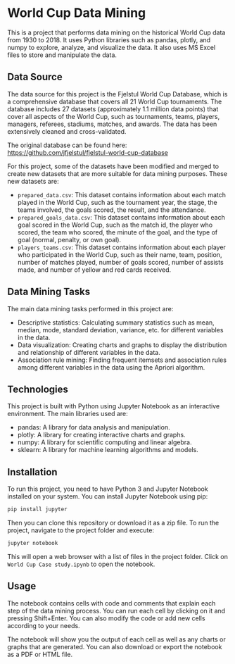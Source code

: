 # World Cup Data Mining

This is a project that performs data mining on the historical World Cup data from 1930 to 2018. It uses Python libraries such as pandas, plotly, and numpy to explore, analyze, and visualize the data. It also uses MS Excel files to store and manipulate the data.

## Data Source

The data source for this project is the Fjelstul World Cup Database, which is a comprehensive database that covers all 21 World Cup tournaments. The database includes 27 datasets (approximately 1.1 million data points) that cover all aspects of the World Cup, such as tournaments, teams, players, managers, referees, stadiums, matches, and awards. The data has been extensively cleaned and cross-validated.

The original database can be found here: https://github.com/jfjelstul/fjelstul-world-cup-database

For this project, some of the datasets have been modified and merged to create new datasets that are more suitable for data mining purposes. These new datasets are:

- `prepared_data.csv`: This dataset contains information about each match played in the World Cup, such as the tournament year, the stage, the teams involved, the goals scored, the result, and the attendance.
- `prepared_goals_data.csv`: This dataset contains information about each goal scored in the World Cup, such as the match id, the player who scored, the team who scored, the minute of the goal, and the type of goal (normal, penalty, or own goal).
- `players_teams.csv`: This dataset contains information about each player who participated in the World Cup, such as their name, team, position, number of matches played, number of goals scored, number of assists made, and number of yellow and red cards received.

## Data Mining Tasks

The main data mining tasks performed in this project are:

- Descriptive statistics: Calculating summary statistics such as mean, median, mode, standard deviation, variance, etc. for different variables in the data.
- Data visualization: Creating charts and graphs to display the distribution and relationship of different variables in the data.
- Association rule mining: Finding frequent itemsets and association rules among different variables in the data using the Apriori algorithm.

## Technologies

This project is built with Python using Jupyter Notebook as an interactive environment. The main libraries used are:

- pandas: A library for data analysis and manipulation.
- plotly: A library for creating interactive charts and graphs.
- numpy: A library for scientific computing and linear algebra.
- sklearn: A library for machine learning algorithms and models.

## Installation

To run this project, you need to have Python 3 and Jupyter Notebook installed on your system. You can install Jupyter Notebook using pip:

```bash
pip install jupyter
```

Then you can clone this repository or download it as a zip file. To run the project, navigate to the project folder and execute:

```bash
jupyter notebook
```

This will open a web browser with a list of files in the project folder. Click on `World Cup Case study.ipynb` to open the notebook.

## Usage

The notebook contains cells with code and comments that explain each step of the data mining process. You can run each cell by clicking on it and pressing Shift+Enter. You can also modify the code or add new cells according to your needs.

The notebook will show you the output of each cell as well as any charts or graphs that are generated. You can also download or export the notebook as a PDF or HTML file.
